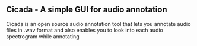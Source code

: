 ## Cicada - A simple GUI for audio annotation
Cicada is an open source audio annotation tool that lets you annotate audio files in .wav format and also enables you to look into each audio spectrogram while annotating 
